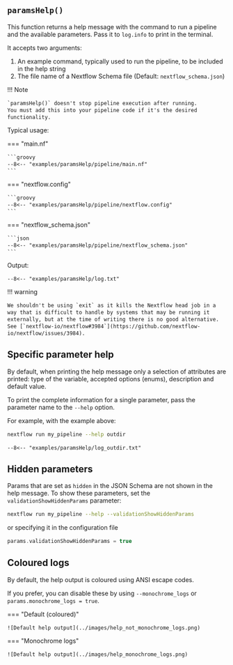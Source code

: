 ## `paramsHelp()`

This function returns a help message with the command to run a pipeline and the available parameters.
Pass it to `log.info` to print in the terminal.

It accepts two arguments:

1. An example command, typically used to run the pipeline, to be included in the help string
2. The file name of a Nextflow Schema file (Default: `nextflow_schema.json`)

!!! Note

    `paramsHelp()` doesn't stop pipeline execution after running.
    You must add this into your pipeline code if it's the desired functionality.

Typical usage:

=== "main.nf"

    ```groovy
    --8<-- "examples/paramsHelp/pipeline/main.nf"
    ```

=== "nextflow.config"

    ```groovy
    --8<-- "examples/paramsHelp/pipeline/nextflow.config"
    ```

=== "nextflow_schema.json"

    ```json
    --8<-- "examples/paramsHelp/pipeline/nextflow_schema.json"
    ```

Output:

```
--8<-- "examples/paramsHelp/log.txt"
```

!!! warning

    We shouldn't be using `exit` as it kills the Nextflow head job in a way that is difficult to handle by systems that may be running it externally, but at the time of writing there is no good alternative.
    See [`nextflow-io/nextflow#3984`](https://github.com/nextflow-io/nextflow/issues/3984).

## Specific parameter help

By default, when printing the help message only a selection of attributes are printed: type of the variable, accepted options (enums), description and default value.

To print the complete information for a single parameter, pass the parameter name to the `--help` option.

For example, with the example above:

```bash
nextflow run my_pipeline --help outdir
```

```
--8<-- "examples/paramsHelp/log_outdir.txt"
```

## Hidden parameters

Params that are set as `hidden` in the JSON Schema are not shown in the help message.
To show these parameters, set the `validationShowHiddenParams` parameter:

```bash
nextflow run my_pipeline --help --validationShowHiddenParams
```

or specifying it in the configuration file

```groovy
params.validationShowHiddenParams = true
```

## Coloured logs

By default, the help output is coloured using ANSI escape codes.

If you prefer, you can disable these by using `--monochrome_logs` or `params.monochrome_logs = true`.

=== "Default (coloured)"

    ![Default help output](../images/help_not_monochrome_logs.png)

=== "Monochrome logs"

    ![Default help output](../images/help_monochrome_logs.png)
